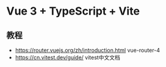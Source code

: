 # Vue 3 + TypeScript + Vite

## 教程
- https://router.vuejs.org/zh/introduction.html vue-router-4
- https://cn.vitest.dev/guide/ vitest中文文档
